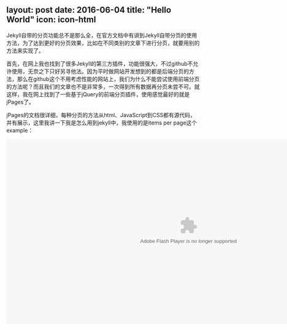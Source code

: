 layout: post
date:   2016-06-04
title:  "Hello World"
icon: icon-html
---


Jekyll自带的分页功能总不是那么全，在官方文档中有讲到Jekyll自带分页的使用方法，为了达到更好的分页效果，比如在不同类别的文章下进行分页，就要用别的方法来实现了。

首先，在网上我也找到了很多Jekyll的第三方插件，功能很强大，不过github不允许使用，无奈之下只好另寻他法。因为平时做网站开发想到的都是后端分页的方法，那么在github这个不用考虑性能的网站上，我们为什么不能尝试使用前端分页的方法呢？而且我们的文章也不是非常多，一次得到所有数据再分页未尝不可。就这样，我在网上找到了一些基于jQuery的前端分页插件，使用感觉最好的就是jPages了。

jPages的文档很详细，每种分页的方法从html、JavaScript到CSS都有源代码，并有展示，这里我讲一下我是怎么用到jekyll中，我使用的是items per page这个example：

<div class="scontent" id="bofqi">
    <object type="application/x-shockwave-flash" class="player" data="http://static.hdslb.com/play.swf" width="950" height="482" id="player_placeholder" style="visibility: visible;"><param name="bgcolor" value="#ffffff"><param name="allowfullscreeninteractive" value="true"><param name="allowfullscreen" value="true"><param name="quality" value="high"><param name="allowscriptaccess" value="always"><param name="wmode" value="direct"><param name="flashvars" value="cid=8263339&amp;aid=5086838&amp;pre_ad=0"></object>
<script type="text/javascript">EmbedPlayer('player', "http://static.hdslb.com/play.swf", "cid=8263339&aid=5086838&pre_ad=0");</script>
    </div>